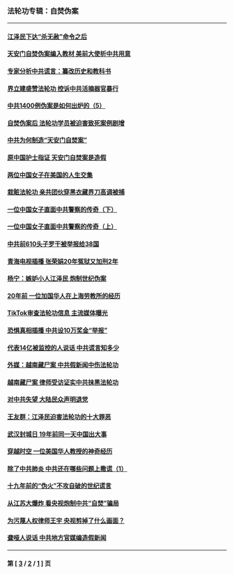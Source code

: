 ### 法轮功专辑：自焚伪案
---
#### [江泽民下达“杀无赦”命令之后](../../pages/nf5562/n13878084.md?09080430) 
#### [天安门自焚伪案编入教材 美前大使析中共用意](../../pages/nf5562/n13791932.md?09080430) 
#### [专家分析中共谎言：纂改历史和教科书](../../pages/nf5562/n13781542.md?09080430) 
#### [界立建盛赞法轮功 控诉中共活摘器官暴行](../../pages/nf5562/n13781971.md?09080430) 
#### [中共1400例伪案是如何出炉的（5）](../../pages/nf5562/n13226831.md?09080430) 
#### [自焚伪案后 法轮功学员被迫害致死案例剧增](../../pages/nf5562/n13190600.md?09080430) 
#### [中共为何制造“天安门自焚案”](../../pages/nf5562/n13183270.md?09080430) 
#### [原中国护士指证 天安门自焚案是造假](../../pages/nf5562/n13172289.md?09080430) 
#### [两位中国女子在美国的人生交集](../../pages/nf5562/n13156138.md?09080430) 
#### [栽赃法轮功 亲共团伙穿黑衣藏界刀高调被捕](../../pages/nf5562/n13073780.md?09080430) 
#### [一位中国女子直面中共警察的传奇（下）](../../pages/nf5562/n12989706.md?09080430) 
#### [一位中国女子直面中共警察的传奇（上）](../../pages/nf5562/n12985072.md?09080430) 
#### [中共前610头子罗干被举报给38国](../../pages/nf5562/n12975419.md?09080430) 
#### [青海电视插播 张荣娟20年冤狱又加刑2年](../../pages/nf5562/n12738166.md?09080430) 
#### [杨宁：嫉妒小人江泽民 炮制世纪伪案](../../pages/nf5562/n12724108.md?09080430) 
#### [20年前 一位加国华人在上海劳教所的经历](../../pages/nf5562/n12707932.md?09080430) 
#### [TikTok审查法轮功信息 主流媒体曝光](../../pages/nf5562/n12362336.md?09080430) 
#### [恐惧真相插播 中共设10万奖金“举报”](../../pages/nf5562/n12306396.md?09080430) 
#### [代表14亿被监控的人说话 中共谎言知多少](../../pages/nf5562/n12297484.md?09080430) 
#### [外媒：越南藏尸案 中共假新闻中伤法轮功](../../pages/nf5562/n12264411.md?09080430) 
#### [越南藏尸案 律师受访证实中共抹黑法轮功](../../pages/nf5562/n12261878.md?09080430) 
#### [对中共失望 大陆民众声明退党](../../pages/nf5562/n12187315.md?09080430) 
#### [王友群：江泽民迫害法轮功的十大罪恶](../../pages/nf5562/n12169074.md?09080430) 
#### [武汉封城日 19年前同一天中国出大事](../../pages/nf5562/n12150901.md?09080430) 
#### [穿越时空  一位美国华人教授的神奇经历](../../pages/nf5562/n12097460.md?09080430) 
#### [除了中共肺炎 中共还在哪些问题上撒谎（1）](../../pages/nf5562/n11955770.md?09080430) 
#### [十九年前的“伪火”不攻自破的世纪谎言](../../pages/nf5562/n11813238.md?09080430) 
#### [从江苏大爆炸 看央视炮制中共“自焚”骗局](../../pages/nf5562/n11140275.md?09080430) 
#### [为污蔑人权律师王宇 央视剪掉了什么画面？](../../pages/nf5562/n11130142.md?09080430) 
#### [聋哑人说话 中共地方官媒编造假新闻](../../pages/nf5562/n11006067.md?09080430) 

---
#### 第 [ [3](./3.md?09080430) / [2](./2.md?09080430) / [1](./1.md?09080430) ] 页

